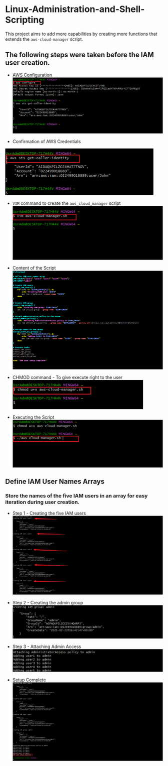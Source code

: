 # Linux-Administration-and-Shell-Scripting
This project aims to add more capabilities by creating more functions that extends the `aws-cloud-manager` script.

## The following steps were taken before the IAM user creation.

- AWS Configuration
![AWS_Configuration](./img/1-aws-configure.png)

- Confirmation of AWS Credentials

![Credentials_Confirmation](./img/2.-confirm-aws-credentials.png)

- `VIM` command to create the `aws_cloud_manager` script
![VIM_Command](./img/3-vim-command-to-create-shell-script.png)

- Content of the Script
![Script_content](./img/4-script-content.png)

- CHMOD command - To give execute right to the user
![chmod_command](./img/5-chmod-command.png)

- Executing the Script
![Execute_the_script](./img/6-execute-command.png)



## Define IAM User Names Arrays
### Store the names of the five IAM users in an array for easy iteration during user creation.

- Step 1 - Creating the five IAM users
![Creating_IAM-Users](./img/7-creating-user-1-5.png)

- Step 2 - Creating the admin group
![creating_the_admin_group](./img/8-creating-admin-group.png)

- Step 3 - Attaching Admin Access
![attaching_admin_access](./img/9-admin-access.png)

- Setup Complete
![Setup_complete](./img/10-setup-complete.png)
